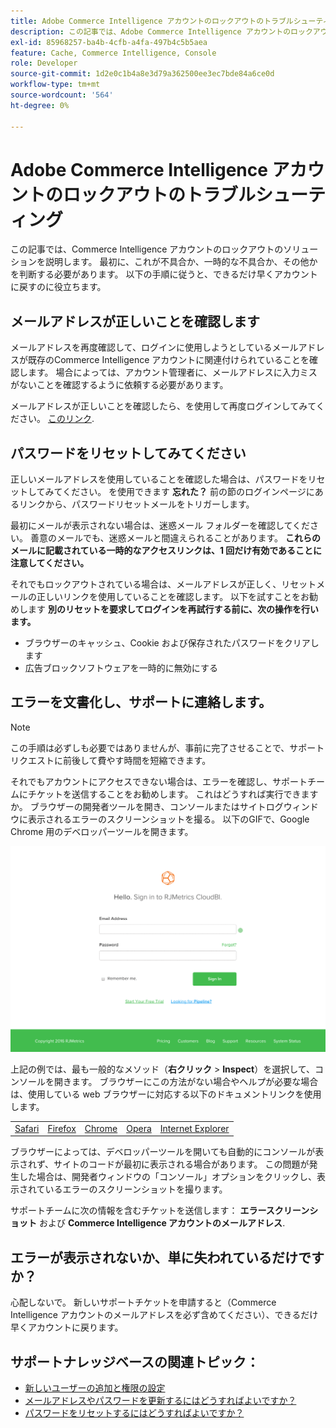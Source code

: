 ```yaml
---
title: Adobe Commerce Intelligence アカウントのロックアウトのトラブルシューティング
description: この記事では、Adobe Commerce Intelligence アカウントのロックアウトのソリューションを説明します。 最初に、これが不具合か、一時的な不具合か、その他かを判断する必要があります。 以下の手順に従うと、できるだけ早くアカウントに戻すのに役立ちます。
exl-id: 85968257-ba4b-4cfb-a4fa-497b4c5b5aea
feature: Cache, Commerce Intelligence, Console
role: Developer
source-git-commit: 1d2e0c1b4a8e3d79a362500ee3ec7bde84a6ce0d
workflow-type: tm+mt
source-wordcount: '564'
ht-degree: 0%

---
```


# Adobe Commerce Intelligence アカウントのロックアウトのトラブルシューティング

<!--
BOB: Is this in TOC?
-->

この記事では、Commerce Intelligence アカウントのロックアウトのソリューションを説明します。 最初に、これが不具合か、一時的な不具合か、その他かを判断する必要があります。 以下の手順に従うと、できるだけ早くアカウントに戻すのに役立ちます。

## メールアドレスが正しいことを確認します

メールアドレスを再度確認して、ログインに使用しようとしているメールアドレスが既存のCommerce Intelligence アカウントに関連付けられていることを確認します。 場合によっては、アカウント管理者に、メールアドレスに入力ミスがないことを確認するように依頼する必要があります。

メールアドレスが正しいことを確認したら、を使用して再度ログインしてみてください。 [このリンク](https://dashboard.rjmetrics.com/v2/session/create#/).

## パスワードをリセットしてみてください

正しいメールアドレスを使用していることを確認した場合は、パスワードをリセットしてみてください。 を使用できます **忘れた？** 前の節のログインページにあるリンクから、パスワードリセットメールをトリガーします。

最初にメールが表示されない場合は、迷惑メール フォルダーを確認してください。 善意のメールでも、迷惑メールと間違えられることがあります。 **これらのメールに記載されている一時的なアクセスリンクは、1 回だけ有効であることに注意してください。**

それでもロックアウトされている場合は、メールアドレスが正しく、リセットメールの正しいリンクを使用していることを確認します。 以下を試すことをお勧めします **別のリセットを要求してログインを再試行する前に、次の操作を行います。**

* ブラウザーのキャッシュ、Cookie および保存されたパスワードをクリアします
* 広告ブロックソフトウェアを一時的に無効にする

## エラーを文書化し、サポートに連絡します。

>[!NOTE]
>
>この手順は必ずしも必要ではありませんが、事前に完了させることで、サポートリクエストに前後して費やす時間を短縮できます。

それでもアカウントにアクセスできない場合は、エラーを確認し、サポートチームにチケットを送信することをお勧めします。 これはどうすれば実行できますか。 ブラウザーの開発者ツールを開き、コンソールまたはサイトログウィンドウに表示されるエラーのスクリーンショットを撮る。 以下のGIFで、Google Chrome 用のデベロッパーツールを開きます。

![Chrome のデベロッパーツールを開く。](assets/Opening_Chrome_dev_tools.gif)

上記の例では、最も一般的なメソッド（**右クリック** > **Inspect**）を選択して、コンソールを開きます。 ブラウザーにこの方法がない場合やヘルプが必要な場合は、使用している web ブラウザーに対応する以下のドキュメントリンクを使用します。

<table>
<tbody>
<tr>
<td><a href="https://www.technipages.com/mac-os-x-enable-web-inspector-in-safari">Safari</a></td>
<td><a href="https://developer.mozilla.org/en-US/docs/Tools/Web_Console/Opening_the_Web_Console">Firefox</a></td>
<td><a href="https://developers.google.com/web/tools/chrome-devtools/?hl=en">Chrome</a></td>
<td><a href="https://www.opera.com/dragonfly/documentation/">Opera</a></td>
<td><a href="https://msdn.microsoft.com/en-us/library/gg589512(v=vs.85).aspx#OpeningTools">Internet Explorer</a></td>
</tr>
</tbody>
</table>

ブラウザーによっては、デベロッパーツールを開いても自動的にコンソールが表示されず、サイトのコードが最初に表示される場合があります。 この問題が発生した場合は、開発者ウィンドウの「コンソール」オプションをクリックし、表示されているエラーのスクリーンショットを撮ります。

サポートチームに次の情報を含むチケットを送信します： **エラースクリーンショット** および **Commerce Intelligence アカウントのメールアドレス**.

## エラーが表示されないか、単に失われているだけですか？

心配しないで。 新しいサポートチケットを申請すると（Commerce Intelligence アカウントのメールアドレスを必ず含めてください）、できるだけ早くアカウントに戻ります。

## サポートナレッジベースの関連トピック：

* [新しいユーザーの追加と権限の設定](https://experienceleague.adobe.com/docs/commerce-business-intelligence/mbi/administrator/user-mgmt/user-management.html)
* [メールアドレスやパスワードを更新するにはどうすればよいですか？](https://experienceleague.adobe.com/docs/commerce-business-intelligence/mbi/administrator/user-mgmt/create-user.html)
* [パスワードをリセットするにはどうすればよいですか？](https://experienceleague.adobe.com/docs/commerce-business-intelligence/mbi/administrator/user-mgmt/reset-password.html)

